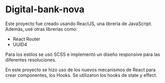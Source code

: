 # Digital-bank-nova

Este proyecto fue creado usando ReactJS, una librería de JavaScript.
Además, usé otras librerías como:

- React Router
- UUID4

Para los estilos se usó SCSS e implementó un diseño responsive para las diferentes resoluciones.

En este proyecto se hizo uso de los nuevos mecanismos de React para crear componentes, los Hooks.
Se utilizaron los hooks de state y effect.
